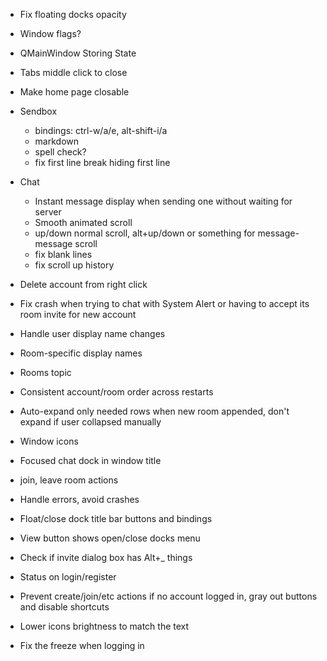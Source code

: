 - Fix floating docks opacity
- Window flags?
- QMainWindow Storing State
- Tabs middle click to close
- Make home page closable

- Sendbox
  - bindings: ctrl-w/a/e, alt-shift-i/a
  - markdown
  - spell check?
  - fix first line break hiding first line

- Chat
  - Instant message display when sending one without waiting for server
  - Smooth animated scroll
  - up/down normal scroll, alt+up/down or something for message-message scroll
  - fix blank lines
  - fix scroll up history

- Delete account from right click

- Fix crash when trying to chat with System Alert or having to accept its room
  invite for new account

- Handle user display name changes
- Room-specific display names

- Rooms topic
- Consistent account/room order across restarts
- Auto-expand only needed rows when new room appended, don't expand if user
  collapsed manually

- Window icons
- Focused chat dock in window title

- join, leave room actions

- Handle errors, avoid crashes

- Float/close dock title bar buttons and bindings
- View button shows open/close docks menu

- Check if invite dialog box has Alt+\_ things
 
- Status on login/register

- Prevent create/join/etc actions if no account logged in,
  gray out buttons and disable shortcuts

- Lower icons brightness to match the text

- Fix the freeze when logging in
